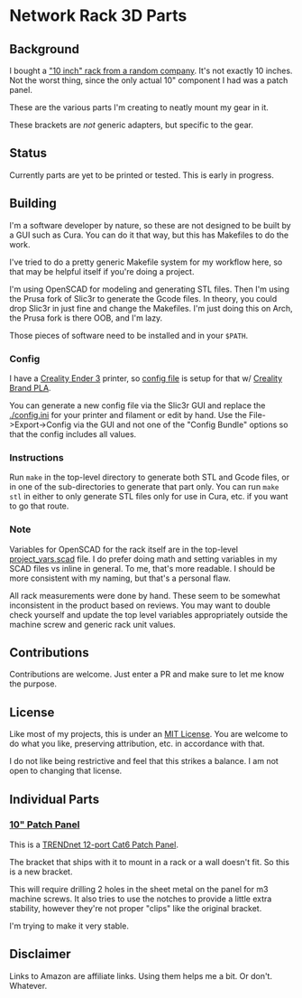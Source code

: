 # Network Rack 3D Parts

## Background
I bought a ["10 inch" rack from a random company](https://amzn.to/32OxonI).
It's not exactly 10 inches. Not the worst thing, since the only actual 10"
component I had was a patch panel.

These are the various parts I'm creating to neatly mount my gear in it.

These brackets are *not* generic adapters, but specific to the gear.

## Status

Currently parts are yet to be printed or tested.  This is early in progress.

## Building

I'm a software developer by nature, so these are not designed to be built by a
GUI such as Cura.  You can do it that way, but this has Makefiles to do the
work.

I've tried to do a pretty generic Makefile system for my workflow here, so that
may be helpful itself if you're doing a project.

I'm using OpenSCAD for modeling and generating STL files.  Then I'm using the
Prusa fork of Slic3r to generate the Gcode files.  In theory, you could drop
Slic3r in just fine and change the Makefiles.  I'm just doing this on Arch,
the Prusa fork is there OOB, and I'm lazy.

Those pieces of software need to be installed and in your `$PATH`.

### Config

I have a [Creality Ender 3](https://amzn.to/3mQNTXt) printer, so
[config file](./config.ini) is setup for that w/ [Creality Brand
PLA](https://amzn.to/31jR0PY).

You can generate a new config file via the Slic3r GUI and replace the
[./config.ini](./config.ini) for your printer and filament or edit by hand. Use
the File->Export->Config via the GUI and not one of the "Config Bundle"
options so that the config includes all values.

### Instructions

Run `make` in the top-level directory to generate both STL and Gcode files, or
in one of the sub-directories to generate that part only.  You can run
`make stl` in either to only generate STL files only for use in Cura, etc. if
you want to go that route.

### Note

Variables for OpenSCAD for the rack itself are in the top-level
[project_vars.scad](./project_vars.scad) file. I do prefer doing math and
setting variables in my SCAD files vs inline in general.  To me, that's more
readable.  I should be more consistent with my naming, but that's a personal
flaw.

All rack measurements were done by hand.  These seem to be somewhat
inconsistent in the product based on reviews.  You may want to double check
yourself and update the top level variables appropriately outside the machine
screw and generic rack unit values.

## Contributions

Contributions are welcome.  Just enter a PR and make sure to let me know the
purpose.

## License

Like most of my projects, this is under an [MIT License](./LICENSE).  You are
welcome to do what you like, preserving attribution, etc. in accordance with
that.

I do not like being restrictive and feel that this strikes a balance. I am not
open to changing that license.

## Individual Parts

### [10" Patch Panel](./patch_panel)

This is a [TRENDnet 12-port Cat6 Patch Panel](https://amzn.to/3mQNTXt).

The bracket that ships with it to mount in a rack or a wall doesn't fit.  So
this is a new bracket.

This will require drilling 2 holes in the sheet metal on the panel for m3
machine screws.  It also tries to use the notches to provide a little extra
stability, however they're not proper "clips" like the original bracket.

I'm trying to make it very stable.

## Disclaimer

Links to Amazon are affiliate links. Using them helps me a bit.  Or don't.
Whatever.
